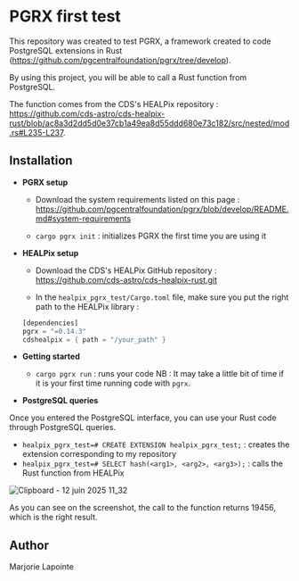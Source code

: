 # PGRX first test

This repository was created to test PGRX, a framework created to code PostgreSQL extensions in Rust (https://github.com/pgcentralfoundation/pgrx/tree/develop).   

By using this project, you will be able to call a Rust function from PostgreSQL.   

The function comes from the CDS's HEALPix repository : https://github.com/cds-astro/cds-healpix-rust/blob/ac8a3d2dd5d0e37cb1a49ea8d55ddd680e73c182/src/nested/mod.rs#L235-L237.

## Installation

- **PGRX setup**  

  + Download the system requirements listed on this page : https://github.com/pgcentralfoundation/pgrx/blob/develop/README.md#system-requirements
  
  + `cargo pgrx init` : initializes PGRX the first time you are using it
 
- **HEALPix setup**

  + Download the CDS's HEALPix GitHub repository : https://github.com/cds-astro/cds-healpix-rust.git
    
  + In the `healpix_pgrx_test/Cargo.toml` file, make sure you put the right path to the HEALPix library :  

  ```rust
  [dependencies]  
  pgrx = "=0.14.3"  
  cdshealpix = { path = "/your_path" }
  ```

- **Getting started**

  + `cargo pgrx run` : runs your code
    NB : It may take a little bit of time if it is your first time running code with `pgrx`.

- **PostgreSQL queries**

Once you entered the PostgreSQL interface, you can use your Rust code through PostgreSQL queries.

  + `healpix_pgrx_test=# CREATE EXTENSION healpix_pgrx_test;` : creates the extension corresponding to my repository
  + `healpix_pgrx_test=# SELECT hash(<arg1>, <arg2>, <arg3>);` : calls the Rust function from HEALPix

![Clipboard - 12 juin 2025 11_32](https://github.com/user-attachments/assets/96dd26cc-0666-49f3-8b9c-bb9a5317a6e8)

As you can see on the screenshot, the call to the function returns 19456, which is the right result.

## Author
Marjorie Lapointe
